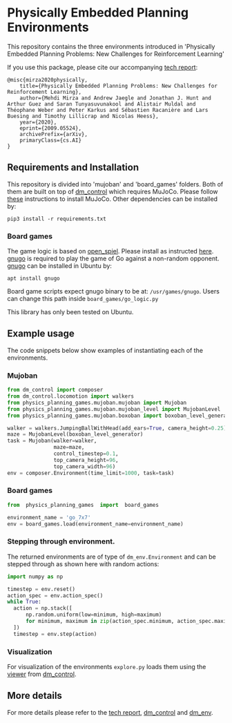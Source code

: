# Physically Embedded Planning Environments

This repository contains the three environments introduced in
'Physically Embedded Planning Problems: New Challenges for Reinforcement
Learning'

If you use this package, please cite our accompanying [tech report]:

```
@misc{mirza2020physically,
    title={Physically Embedded Planning Problems: New Challenges for Reinforcement Learning},
    author={Mehdi Mirza and Andrew Jaegle and Jonathan J. Hunt and Arthur Guez and Saran Tunyasuvunakool and Alistair Muldal and Théophane Weber and Peter Karkus and Sébastien Racanière and Lars Buesing and Timothy Lillicrap and Nicolas Heess},
    year={2020},
    eprint={2009.05524},
    archivePrefix={arXiv},
    primaryClass={cs.AI}
}
```

## Requirements and Installation

This repository is divided into 'mujoban' and 'board_games' folders.
Both of them are built on top of [dm_control] which requires MuJoCo. Please
follow [these] instructions to install MuJoCo.
Other dependencies can be installed
by:
```
pip3 install -r requirements.txt
```
### Board games
The game logic is based on [open_spiel]. Please install as instructed [here].
[gnugo] is required to play the game of Go against a non-random opponent. [gnugo] can be installed in Ubuntu by:
```
apt install gnugo
```

Board game scripts expect gnugo binary to be at: `/usr/games/gnugo`. Users can
change this path inside `board_games/go_logic.py`

This library has only been tested on Ubuntu.

## Example usage

The code snippets below show examples of instantiating each of the environments.

### Mujoban

```python
from dm_control import composer
from dm_control.locomotion import walkers
from physics_planning_games.mujoban.mujoban import Mujoban
from physics_planning_games.mujoban.mujoban_level import MujobanLevel
from physics_planning_games.mujoban.boxoban import boxoban_level_generator

walker = walkers.JumpingBallWithHead(add_ears=True, camera_height=0.25)
maze = MujobanLevel(boxoban_level_generator)
task = Mujoban(walker=walker,
               maze=maze,
               control_timestep=0.1,
               top_camera_height=96,
               top_camera_width=96)
env = composer.Environment(time_limit=1000, task=task)
```

### Board games

```python
from  physics_planning_games  import  board_games

environment_name = 'go_7x7'
env = board_games.load(environment_name=environment_name)
```

### Stepping through environment.

The returned environments are of type of `dm_env.Environment` and can be stepped
through as shown here with random actions:

```python
import numpy as np

timestep = env.reset()
action_spec = env.action_spec()
while True:
  action = np.stack([
      np.random.uniform(low=minimum, high=maximum)
      for minimum, maximum in zip(action_spec.minimum, action_spec.maximum)
  ])
  timestep = env.step(action)
```

### Visualization

For visualization of the environments `explore.py` loads them using the [viewer]
from [dm_control].

## More details

For more details please refer to the [tech report], [dm_control] and [dm_env].

[tech report]: https://arxiv.org/abs/2009.05524
[dm_control]: https://github.com/deepmind/dm_control
[dm_env]: https://github.com/deepmind/dm_env
[gnugo]: https://www.gnu.org/software/gnugo/
[open_spiel]: https://github.com/deepmind/open_spiel
[here]: https://github.com/deepmind/open_spiel/blob/master/docs/install.md
[these]: https://github.com/deepmind/dm_control#requirements-and-installation
[viewer]: https://github.com/deepmind/dm_control/tree/master/dm_control/viewer
